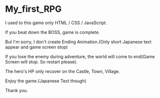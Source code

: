 # My_first_RPG

I used to this game only HTML / CSS / JavaScript.

If you beat down the BOSS, game is complete.

But I'm sorry, I don't create Ending Animation.(Only short Japanese text appear and game screen stop)

If you lose the enemy during adventure, the world will come to end(Game Screen will stop. So restart please).

The hero's HP only recover on the Castle, Town, Village.

Enjoy the game.(Japanese Text though)

Thank you.
